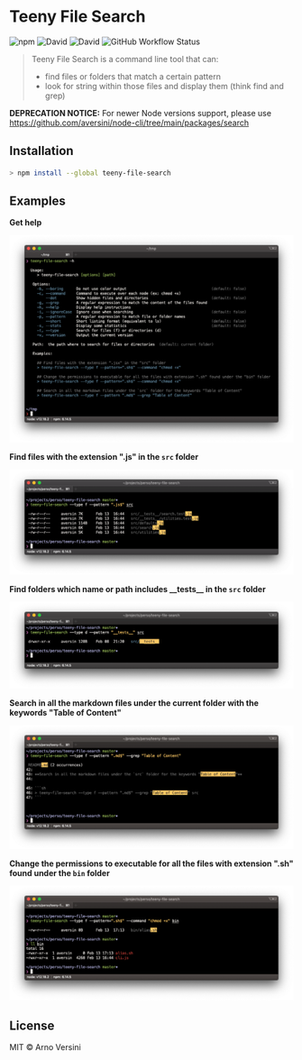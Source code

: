 # Teeny File Search

![npm](https://img.shields.io/npm/v/teeny-file-search?label=version&logo=npm)
![David](https://img.shields.io/david/aversini/teeny-file-search?logo=npm)
![David](https://img.shields.io/david/dev/aversini/teeny-file-search?logo=npm)
![GitHub Workflow Status](https://img.shields.io/github/workflow/status/aversini/teeny-file-search/coverage?label=coverage&logo=github)

> Teeny File Search is a command line tool that can:
>
> - find files or folders that match a certain pattern
> - look for string within those files and display them (think find and grep)

**DEPRECATION NOTICE:** For newer Node versions support, please use https://github.com/aversini/node-cli/tree/main/packages/search

## Installation

```sh
> npm install --global teeny-file-search
```

## Examples

**Get help**

<img src="https://raw.githubusercontent.com/aversini/teeny-file-search/master/configuration/screenshots/help.png" alt="help example">

**Find files with the extension ".js" in the `src` folder**

<img src="https://raw.githubusercontent.com/aversini/teeny-file-search/master/configuration/screenshots/example1.png" alt="example with file extension">

**Find folders which name or path includes \_\_tests\_\_ in the `src` folder**

<img src="https://raw.githubusercontent.com/aversini/teeny-file-search/master/configuration/screenshots/example2.png" alt="example with folder name">

**Search in all the markdown files under the current folder with the keywords "Table of Content"**

<img src="https://raw.githubusercontent.com/aversini/teeny-file-search/master/configuration/screenshots/example3.png" alt="example with grep">

**Change the permissions to executable for all the files with extension ".sh" found under the `bin` folder**

<img src="https://raw.githubusercontent.com/aversini/teeny-file-search/master/configuration/screenshots/example4.png" alt="example with command">

## License

MIT © Arno Versini
